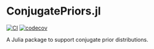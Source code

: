 # ConjugatePriors.jl

[![CI](https://github.com/JuliaStats/ConjugatePriors.jl/actions/workflows/CI.yml/badge.svg)](https://github.com/JuliaStats/ConjugatePriors.jl/actions/workflows/CI.yml)
[![codecov](https://codecov.io/gh/JuliaStats/ConjugatePriors.jl/branch/master/graph/badge.svg?token=DVzu26h40b)](https://codecov.io/gh/JuliaStats/ConjugatePriors.jl)

A Julia package to support conjugate prior distributions.

